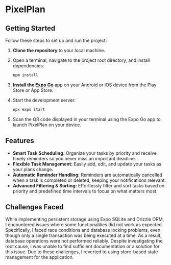 # PixelPlan

## Getting Started

Follow these steps to set up and run the project:

1. **Clone the repository** to your local machine.
2. Open a terminal, navigate to the project root directory, and install dependencies:

   ```bash
   npm install
   ```

3. **Install the [Expo Go](https://expo.dev/client)** app on your Android or iOS device from the Play Store or App Store.
4. Start the development server:

   ```bash
   npx expo start
   ```

5. Scan the QR code displayed in your terminal using the Expo Go app to launch PixelPlan on your device.

## Features

- **Smart Task Scheduling:** Organize your tasks by priority and receive timely reminders so you never miss an important deadline.
- **Flexible Task Management:** Easily add, edit, and update your tasks as your plans change.
- **Automatic Reminder Handling:** Reminders are automatically cancelled when a task is completed or deleted, keeping your notifications relevant.
- **Advanced Filtering & Sorting:** Effortlessly filter and sort tasks based on priority and predefined time intervals to focus on what matters most.

## Challenges Faced

While implementing persistent storage using Expo SQLite and Drizzle ORM, I encountered issues where some functionalities did not work as expected. Specifically, I faced race conditions and database locking problems, even though only a single transaction was being executed at a time. As a result, database operations were not performed reliably. Despite investigating the root cause, I was unable to find sufficient documentation or a solution for this issue. Due to these challenges, I reverted to using store-based state management for the application.

